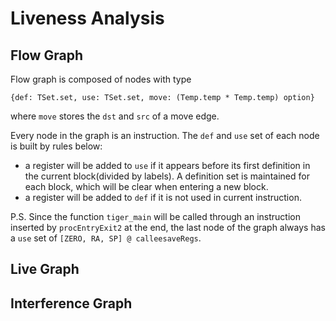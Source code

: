 Liveness Analysis
===

Flow Graph
---
Flow graph is composed of nodes with type 
```
{def: TSet.set, use: TSet.set, move: (Temp.temp * Temp.temp) option}
```

where `move` stores the `dst` and `src` of a move edge.

Every node in the graph is an instruction. The `def` and `use` set of each node is built by rules below:

- a register will be added to `use` if it appears before its first definition in the current block(divided by labels). A definition set is maintained for each block, which will be clear when entering a new block.
- a register will be added to `def` if it is not used in current instruction.

P.S. Since the function `tiger_main` will be called through an instruction inserted by `procEntryExit2` at the end, the last node of the graph always has a `use` set of `[ZERO, RA, SP] @ calleesaveRegs`.

Live Graph
---

Interference Graph
---
